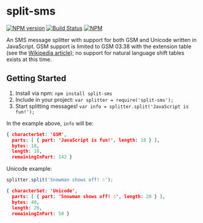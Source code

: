 split-sms
============

[![NPM version][npm-image]][npm-url] [![Build Status][travis-image]][travis-url]
[![NPM][npmico-image]][npmico-url]

An SMS message splitter with support for both GSM and Unicode written in JavaScript.
GSM support is limited to GSM 03.38 with the extension table (see the [Wikipedia article][GSM-03.38]); no support for natural language shift tables exists at this time.

## Getting Started

1. Install via npm: `npm install split-sms`
2. Include in your project: `var splitter = require('split-sms');`
3. Start splitting messages! `var info = splitter.split('JavaScript is fun!');`

In the example above, `info` will be:

```json
{ characterSet: 'GSM',
  parts: [ { part: 'JavaScript is fun!', length: 18 } ],
  bytes: 18,
  length: 18,
  remainingInPart: 142 }
```

Unicode example:

```js
splitter.split('Snowman shows off! ☃');
```

```json
{ characterSet: 'Unicode',
  parts: [ { part: 'Snowman shows off! ☃', length: 20 } ],
  bytes: 40,
  length: 20,
  remainingInPart: 50 }
```

[npm-image]: http://img.shields.io/npm/v/split-sms.svg
[npm-url]: https://npmjs.org/package/split-sms

[travis-image]: https://travis-ci.org/Codesleuth/split-sms.svg?branch=master
[travis-url]: https://travis-ci.org/Codesleuth/split-sms

[npmico-image]: https://nodei.co/npm/split-sms.png
[npmico-url]: https://nodei.co/npm/split-sms/

[GSM-03.38]: http://en.wikipedia.org/wiki/GSM_03.38#GSM_7_bit_default_alphabet_and_extension_table_of_3GPP_TS_23.038_.2F_GSM_03.38